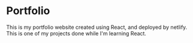 # Portfolio

This is my portfolio website created using React, and deployed by netlify.
This is one of my projects done while I'm learning React.
